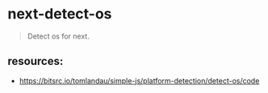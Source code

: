 # next-detect-os
> Detect os for next.


## resources:
+ https://bitsrc.io/tomlandau/simple-js/platform-detection/detect-os/code
